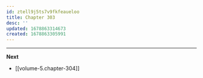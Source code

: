 ```yaml
---
id: ztell9j5ts7v9fkfeaueloo
title: Chapter 303
desc: ''
updated: 1678863314673
created: 1678863305991
---
```




____

**Next**
* [[volume-5.chapter-304]]